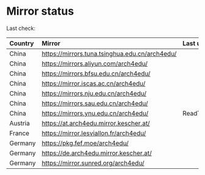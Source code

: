 <script src="./time.js"></script>
# Mirror status
Last check: <script type="text/javascript">localize(1683382500.7281322);</script>

|Country|Mirror|Last update|
|:------|:-----|:----------|
|China|https://mirrors.tuna.tsinghua.edu.cn/arch4edu/|<script type="text/javascript">localize(1683354811);</script>|
|China|https://mirrors.aliyun.com/arch4edu/|<script type="text/javascript">localize(1683311323);</script>|
|China|https://mirrors.bfsu.edu.cn/arch4edu/|<script type="text/javascript">localize(1683354811);</script>|
|China|https://mirror.iscas.ac.cn/arch4edu/|<script type="text/javascript">localize(1683354811);</script>|
|China|https://mirrors.nju.edu.cn/arch4edu/|<script type="text/javascript">localize(1683354811);</script>|
|China|https://mirrors.sau.edu.cn/arch4edu/|<script type="text/javascript">localize(1673850842);</script>|
|China|https://mirrors.ynu.edu.cn/arch4edu/|ReadTimeout|
|Austria|https://at.arch4edu.mirror.kescher.at/|<script type="text/javascript">localize(1683354811);</script>|
|France|https://mirror.lesviallon.fr/arch4edu/|<script type="text/javascript">localize(1683354811);</script>|
|Germany|https://pkg.fef.moe/arch4edu/|<script type="text/javascript">localize(1683354811);</script>|
|Germany|https://de.arch4edu.mirror.kescher.at/|<script type="text/javascript">localize(1683354811);</script>|
|Germany|https://mirror.sunred.org/arch4edu/|<script type="text/javascript">localize(1683354811);</script>|

<script src="./tablefilter/tablefilter.js"></script>
<script src="./table.js"></script>